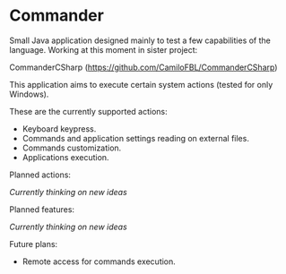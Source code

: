 # Commander

Small Java application designed mainly to test a few capabilities of the language.
Working at this moment in sister project:

CommanderCSharp (https://github.com/CamiloFBL/CommanderCSharp)

This application aims to execute certain system actions (tested for only Windows).

These are the currently supported actions:
 - Keyboard keypress.
 - Commands and application settings reading on external files.
 - Commands customization.
 - Applications execution.

Planned actions:

*Currently thinking on new ideas*

Planned features:

*Currently thinking on new ideas*

Future plans:
 - Remote access for commands execution.